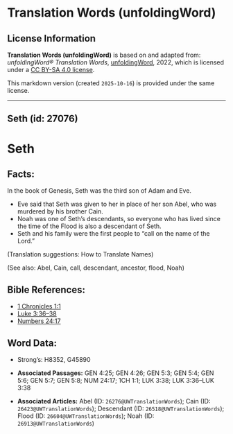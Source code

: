 # Translation Words (unfoldingWord)

## License Information

**Translation Words (unfoldingWord)** is based on and adapted from: _unfoldingWord® Translation Words_, [unfoldingWord](https://unfoldingword.org/utw), 2022, which is licensed under a [CC BY-SA 4.0 license](https://creativecommons.org/licenses/by-sa/4.0/legalcode.en).

This markdown version (created `2025-10-16`) is provided under the same license.



--------------------------------

## Seth (id: 27076)

Seth
====

Facts:
------

In the book of Genesis, Seth was the third son of Adam and Eve.

* Eve said that Seth was given to her in place of her son Abel, who was murdered by his brother Cain.
* Noah was one of Seth’s descendants, so everyone who has lived since the time of the Flood is also a descendant of Seth.
* Seth and his family were the first people to “call on the name of the Lord.”

(Translation suggestions: How to Translate Names)

(See also: Abel, Cain, call, descendant, ancestor, flood, Noah)

Bible References:
-----------------

* [1 Chronicles 1:1](https://ref.ly/1Chr1:1)
* [Luke 3:36–38](https://ref.ly/Luke3:36-Luke3:38)
* [Numbers 24:17](https://ref.ly/Num24:17)

Word Data:
----------

* Strong’s: H8352, G45890

* **Associated Passages:** GEN 4:25; GEN 4:26; GEN 5:3; GEN 5:4; GEN 5:6; GEN 5:7; GEN 5:8; NUM 24:17; 1CH 1:1; LUK 3:38; LUK 3:36–LUK 3:38
* **Associated Articles:** Abel (ID: `26276@UWTranslationWords`); Cain (ID: `26423@UWTranslationWords`); Descendant (ID: `26518@UWTranslationWords`); Flood (ID: `26604@UWTranslationWords`); Noah (ID: `26913@UWTranslationWords`)

